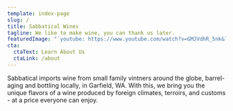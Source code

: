 ```yaml
---
template: index-page
slug: /
title: Sabbatical Wines
tagline: We like to make wine, you can thank us later.
featuredImage: "`youtube: https://www.youtube.com/watch?v=GMJVdhR_5nk&list=PLKtIunYVkv_RpjXAgcKGgR2BFXpgBU7FQ&index=3`"
cta:
  ctaText: Learn About Us
  ctaLink: /about
---
```

Sabbatical imports wine from small family vintners around the globe, barrel-aging and bottling locally, in Garfield, WA.  With this, we bring you the unique flavors of a wine produced by foreign climates, terroirs, and customs - at a price everyone can enjoy.